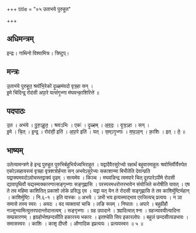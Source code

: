 +++
title = "०५ उताभये पुरुहूत"

+++
## अधिमन्त्रम्
इन्द्रः। गाथिनो विश्वामित्रः। त्रिष्टुप्।

## मन्त्रः
उ॒ताभ॑ये पुरुहूत॒ श्रवो॑भि॒रेको॑ दृ॒ळ्हम॑वदो वृत्र॒हा सन् ।  
इ॒मे चि॑दिन्द्र॒ रोद॑सी अपा॒रे यत्सं॑गृ॒भ्णा म॑घवन्का॒शिरित्ते॑ ॥

## पदपाठः
उ॒त । अभ॑ये । पु॒रु॒ऽहू॒त॒ । श्रवः॑ऽभिः । एकः॑ । दृ॒ळ्हम् । अ॒व॒दः॒ । वृ॒त्र॒ऽहा । सन् ।  
इ॒मे । चि॒त् । इ॒न्द्र॒ । रोद॑सी॒ इति॑ । अ॒पा॒रे इति॑ । यत् । स॒म्ऽगृ॒भ्णाः । म॒घ॒ऽव॒न् । का॒शिः । इत् । ते॒ ॥

## भाष्यम्
उतेत्यामन्त्रणे हे इन्द्र पुरुहूत पुरुभिर्बहुभिर्यज्वभिराहूत । यद्वादैवैरसुरेभ्यो रक्षार्थं बहुवारमाहूतः श्रवोभिर्वीर्यैरुपेत एकोऽसहायस्त्वं वृत्रहा वृत्रशत्रोर्हन्ता सन् अभयेऽसुरेभ्यः सकाशान्मा बिभीतेति देवान्प्रति यद्वाक्यमवदोऽवोचस्तद्वाक्यं दृढम् । सत्यमेव । किञ्च । मघवन्निन्द्र त्वमपारे चित् दूरपारेऽपीमे रोदसी द्यावापृथिवौ यद्यस्माक्कारणात्सङ्गृभ्णाः सङ्गृह्णासि । परस्परमधरोत्तरभावेन संयोजिते करोषीति यावत् । एष ते तव महिमा काशितित् प्रकाशो लोके प्रसिद्ध एव । यद्वा यत् येन ते रोदसी सङ्गृह्णासि ते तव काशिर्मुष्टिर्महान् । काशिर्मुष्टिः । नि.६-१ । इति यास्कः ॥ अभये । ञभी भय इत्यस्माद्भाव एरजित्यच् प्रत्ययः । न ञा समासे तस्य स्वरः । अवदः । वद व्यक्तायां चाचि । लङि रूपम् । निघातः । अपारे । बहुव्रीहौ नञ्सुभ्यामित्युत्तरपदान्तोदात्तत्वम् । सङ्गृभ्णाः । ग्रह उपादाने । क्र्यादित्वात् श्ना । ग्रहज्यावयीत्यादिना सम्प्रसारणम् । हृग्रहोर्भश्छन्दसीति हकारस्य भकारः । इतश्चेति सिप इकारलोपः । बहुलं छन्दसीत्यडभावः । समासस्वरः । काशिः । काशृ दीप्तौ । औणादिक इप्रत्ययः । प्रत्ययस्वरः ॥ ५ ॥